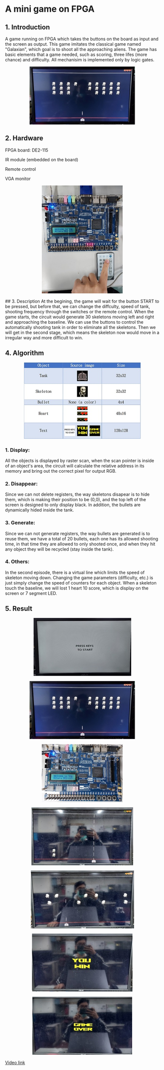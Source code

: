# A mini game on FPGA
## 1. Introduction
A game running on FPGA which takes the buttons on the board as input and the screen as output. This game imitates the classical game named "Galaxian", which goal is to shoot all the approaching aliens. The game has basic elements that a game needed, such as scoring, three lifes (more chance) and difficulty. All mechanisim is implemented only by logic gates.
<p align="center">
  <img src="./img-for-README/1.jpg" />
</p>  

## 2. Hardware
FPGA board: DE2-115

IR module (embedded on the board)

Remote control

VGA monitor
<p align="center">
  <img src="./img-for-README/2.jpg" "Function of the board"/>
</p> 
## 3. Description
At the begining, the game will wait for the button START to be pressed, but before that, we can change the diffculty, speed of tank, shooting frequency through the switches or the remote control. When the game starts, the circuit would generate 30 skeletons moving left and right and approaching the baseline. We can use the buttons to control the automatically shooting tank in order to eliminate all the skeletons. Then we will get in the second stage, which means the skeleton now would move in a irregular way and more difficult to win.

## 4. Algorithm
<p align="center">
  <img src="./img-for-README/table.jpg" "Images stored in BRAM"/>
</p> 

### 1. Display:
All the objects is displayed by raster scan, when the scan pointer is inside of an object's area, the circuit will calculate the relative address in its memory and bring out the correct pixel for output RGB.
### 2. Disappear:
Since we can not delete registers, the way skeletons disapear is to hide them, which is making their position to be (0,0), and the top left of the screen is designed to only display black. In addition, the bullets are dynamically hided inside the tank.
### 3. Generate:
Since we can not generate registers, the way bullets are generated is to reuse them, we have a total of 20 bullets, each one has its allowed shooting time, in that time they are allowed to only shooted once, and when they hit any object they will be recycled (stay inside the tank).
### 4. Others:
In the second episode, there is a virtual line which limits the speed of skeleton moving down. 
Changing the game parameters (difficulty, etc.) is just simply change the speed of counters for each object.
When a skeleton touch the baseline, we will lost 1 heart 10 score, which is display on the screen or 7 segment LED.

## 5. Result

<p align="center">
  <img src="./img-for-README/3.jpg" "Welcome"/>
</p> 
<p align="center">
  <img src="./img-for-README/1.jpg" "Episode 1"/>
</p> 
<p align="center">
  <img src="./img-for-README/4.jpg" "Scoring"/>
</p> 
<p align="center">
  <img src="./img-for-README/5.jpg" "Deducted heart"/>
</p> 
<p align="center">
  <img src="./img-for-README/6.jpg" "Episode 2"/>
</p> 
<p align="center">
  <img src="./img-for-README/7.jpg" "Win"/>
</p> 
<p align="center">
  <img src="./img-for-README/8.jpg" "Lose"/>
</p> 

[Video link](https://tinyurl.com/29x9wc6n)  
